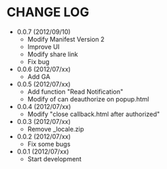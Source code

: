 CHANGE LOG
==========
- 0.0.7 (2012/09/10)
  - Modify Manifest Version 2
  - Improve UI
  - Modify share link
  - Fix bug
- 0.0.6 (2012/07/xx)
  - Add GA
- 0.0.5 (2012/07/xx)
  - Add function "Read Notification"
  - Modify of can deauthorize on popup.html
- 0.0.4 (2012/07/xx)
  - Modify "close callback.html after authorized"
- 0.0.3 (2012/07/xx)
  - Remove \_locale.zip
- 0.0.2 (2012/07/xx)
  - Fix some bugs
- 0.0.1 (2012/07/xx)
  - Start development

